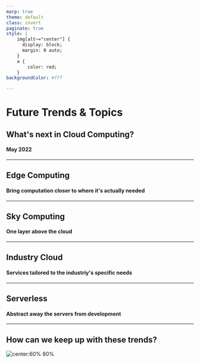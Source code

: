 ```yaml
---
marp: true
theme: default
class: invert
paginate: true
style: |
    img[alt~="center"] {
      display: block;
      margin: 0 auto;
    }
    a {
        color: red;
    }
backgroundColor: #fff

---
```

<!-- _class: lead invert -->
# Future Trends & Topics
## What's next in Cloud Computing?
#### May 2022

---

## Edge Computing

#### Bring computation closer to where it's actually needed

---

## Sky Computing

#### One layer above the cloud

---
## Industry Cloud

#### Services tailored to the industriy's specific needs
---

## Serverless

#### Abstract away the servers from development

---
<!-- _footer: 'Image source: https://falco.org/' -->

## How can we keep up with these trends?

![center:60% 80%](https://thinkinsights.net/wp-content/uploads/Crossing-the-Chasm.jpg)